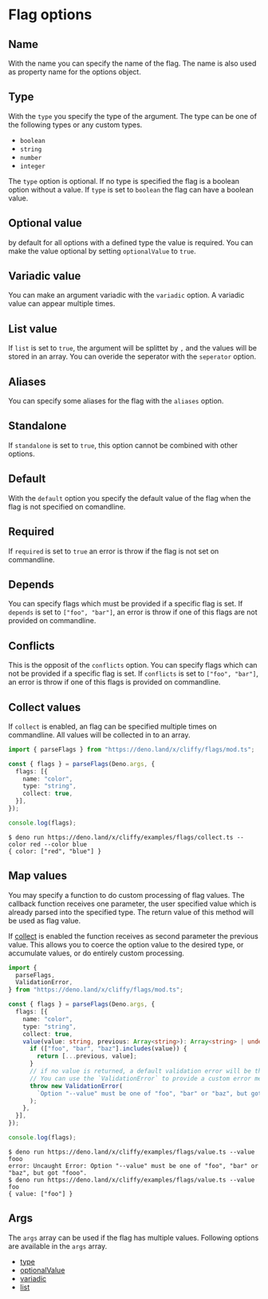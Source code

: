 # Flag options

## Name

With the name you can specify the name of the flag. The name is also used as
property name for the options object.

## Type

With the `type` you specify the type of the argument. The type can be one of the
following types or any custom types.

- `boolean`
- `string`
- `number`
- `integer`

The `type` option is optional. If no type is specified the flag is a boolean
option without a value. If `type` is set to `boolean` the flag can have a
boolean value.

## Optional value

by default for all options with a defined type the value is required. You can
make the value optional by setting `optionalValue` to `true`.

## Variadic value

You can make an argument variadic with the `variadic` option. A variadic value
can appear multiple times.

## List value

If `list` is set to `true`, the argument will be splittet by `,` and the values
will be stored in an array. You can overide the seperator with the `seperator`
option.

## Aliases

You can specify some aliases for the flag with the `aliases` option.

## Standalone

If `standalone` is set to `true`, this option cannot be combined with other
options.

## Default

With the `default` option you specify the default value of the flag when the
flag is not specified on comandline.

## Required

If `required` is set to `true` an error is throw if the flag is not set on
commandline.

## Depends

You can specify flags which must be provided if a specific flag is set. If
`depends` is set to `["foo", "bar"]`, an error is throw if one of this flags are
not provided on commandline.

## Conflicts

This is the opposit of the `conflicts` option. You can specify flags which can
not be provided if a specific flag is set. If `conflicts` is set to
`["foo", "bar"]`, an error is throw if one of this flags is provided on
commandline.

## Collect values

If `collect` is enabled, an flag can be specified multiple times on commandline.
All values will be collected in to an array.

```typescript
import { parseFlags } from "https://deno.land/x/cliffy/flags/mod.ts";

const { flags } = parseFlags(Deno.args, {
  flags: [{
    name: "color",
    type: "string",
    collect: true,
  }],
});

console.log(flags);
```

```console
$ deno run https://deno.land/x/cliffy/examples/flags/collect.ts --color red --color blue
{ color: ["red", "blue"] }
```

## Map values

You may specify a function to do custom processing of flag values. The callback
function receives one parameter, the user specified value which is already
parsed into the specified type. The return value of this method will be used as
flag value.

If [collect](#collect-values) is enabled the function receives as second
parameter the previous value. This allows you to coerce the option value to the
desired type, or accumulate values, or do entirely custom processing.

```typescript
import {
  parseFlags,
  ValidationError,
} from "https://deno.land/x/cliffy/flags/mod.ts";

const { flags } = parseFlags(Deno.args, {
  flags: [{
    name: "color",
    type: "string",
    collect: true,
    value(value: string, previous: Array<string>): Array<string> | undefined {
      if (["foo", "bar", "baz"].includes(value)) {
        return [...previous, value];
      }
      // if no value is returned, a default validation error will be thrown.
      // You can use the `ValidationError` to provide a custom error message.
      throw new ValidationError(
        `Option "--value" must be one of "foo", "bar" or "baz", but got "${value}".`,
      );
    },
  }],
});

console.log(flags);
```

```console
$ deno run https://deno.land/x/cliffy/examples/flags/value.ts --value fooo
error: Uncaught Error: Option "--value" must be one of "foo", "bar" or "baz", but got "fooo".
$ deno run https://deno.land/x/cliffy/examples/flags/value.ts --value foo
{ value: ["foo"] }
```

## Args

The `args` array can be used if the flag has multiple values. Following options
are available in the `args` array.

- [type](#type)
- [optionalValue](#optional-value)
- [variadic](#variadic-value)
- [list](#list-value)
